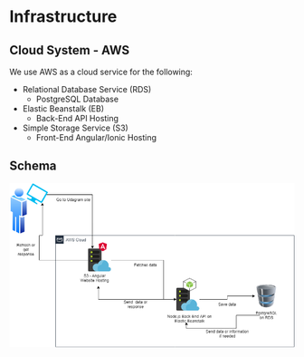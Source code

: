 # Infrastructure

## Cloud System - AWS

We use AWS as a cloud service for the following:
- Relational Database Service (RDS)
    - PostgreSQL Database
- Elastic Beanstalk (EB)
    - Back-End API Hosting
- Simple Storage Service (S3)
    - Front-End Angular/Ionic Hosting

## Schema

![](../screenshots/Infrastructure.png)

